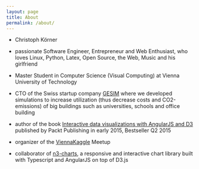 ```yaml
---
layout: page
title: About
permalink: /about/
---
```


* Christoph Körner

* passionate Software Engineer, Entrepreneur and Web Enthusiast, who loves Linux, Python, Latex, Open Source, the Web, Music and his girlfriend

* Master Student in Computer Science (Visual Computing) at Vienna University of Technology

* CTO of the Swiss startup company [GESIM](http://gesim.ch) where we developed simulations to increase utilization (thus decrease costs and CO2-emissions) of big buildings such as universities, schools and office building

* author of the book [Interactive data visualizations with AngularJS and D3](https://www.packtpub.com/web-development/data-visualization-d3-and-angularjs) published by Packt Publishing in early 2015, Bestseller Q2 2015

* organizer of the [ViennaKaggle](http://viennakaggle.github.io/) Meetup

* collaborator of [n3-charts](https://github.com/n3-charts/line-chart), a responsive and interactive chart library built with Typescript and AngularJS on top of D3.js